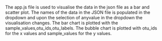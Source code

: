 The app.js file is used to visualise the data in the json file as a bar and scatter plot.
The names of the data in the JSON file is populated in the dropdown and upon the selection of anyvalue in the dropdown the visualisation changes.
The  bar chart is  plotted with the sample_values,otu_ids,otu_labels.
The bubble chart is plotted  with otu_ids for the x values and sample_values for the y values.

